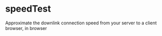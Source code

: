 # speedTest
Approximate the downlink connection speed from your server to a client browser, in browser
